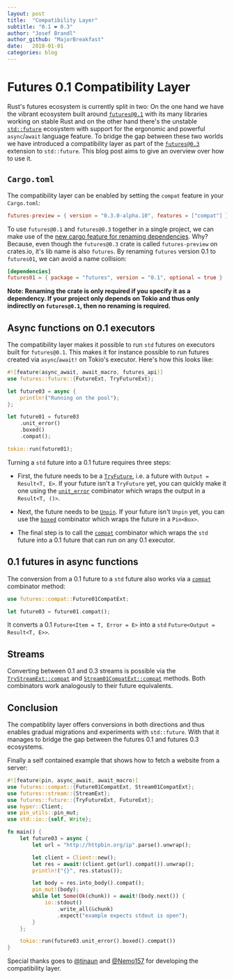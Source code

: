 ```yaml
---
layout: post
title:  "Compatibility Layer"
subtitle: "0.1 ❤ 0.3"
author: "Josef Brandl"
author_github: "MajorBreakfast"
date:   2018-01-01
categories: blog
---
```


# Futures 0.1 Compatibility Layer

Rust's futures ecosystem is currently split in two: On the one hand we have the vibrant ecosystem built around [`futures@0.1`][] with its many libraries working on stable Rust and on the other hand there's the unstable [`std::future`][] ecosystem with support for the ergonomic and powerful `async`/`await` language feature. To bridge the gap between these two worlds we have introduced a compatibility layer as part of the [`futures@0.3`][] extension to `std::future`.  This blog post aims to give an overview over how to use it.

[`futures@0.1`]: https://docs.rs/futures
[`futures@0.3`]: https://rust-lang-nursery.github.io/futures-api-docs/
[`std::future`]: https://doc.rust-lang.org/nightly/std/future/

## `Cargo.toml`

The compatibility layer can be enabled by setting the `compat` feature in your `Cargo.toml`:

```toml
futures-preview = { version = "0.3.0-alpha.10", features = ["compat"] }
```

To use `futures@0.1` and `futures@0.3` together in a single project, we can make use of the [new cargo feature for renaming dependencies][renaming-dependencies]. Why? Because, even though the `futures@0.3` crate is called `futures-preview` on crates.io, it's lib name is also `futures`. By renaming `futures` version 0.1 to `futures01`, we can avoid a name collision:

[renaming-dependencies]: https://doc.rust-lang.org/nightly/cargo/reference/specifying-dependencies.html#renaming-dependencies-in-cargotoml

```toml
[dependencies]
futures01 = { package = "futures", version = "0.1", optional = true }
```

**Note: Renaming the crate is only required if you specify it as a dependency.  If your project only depends on Tokio and thus only indirectly on `futures@0.1`, then no renaming is required.**

## Async functions on 0.1 executors

The compatibility layer makes it possible to run `std` futures on executors built for `futures@0.1`. This makes it for instance possible to run futures created via `async`/`await!` on Tokio's executor. Here's how this looks like:

```rust
#![feature(async_await, await_macro, futures_api)]
use futures::future::{FutureExt, TryFutureExt};

let future03 = async {
    println!("Running on the pool");
};

let future01 = future03
    .unit_error()
    .boxed()
    .compat();

tokio::run(future01);
```

Turning a `std` future into a 0.1 future requires three steps:

- First, the future needs to be a [`TryFuture`][], i.e. a future with `Output = Result<T, E>`. If your future isn't a `TryFuture` yet, you can quickly make it one using the [`unit_error`][] combinator which wraps the output in a `Result<T, ()>`.

- Next, the future needs to be [`Unpin`][]. If your future isn't `Unpin` yet, you can use the [`boxed`][] combinator which wraps the future in a `Pin<Box>`.

- The final step is to call the [`compat`][] combinator which wraps the `std` future into a 0.1 future that can run on any 0.1 executor.

[`TryFuture`]: https://rust-lang-nursery.github.io/futures-api-docs/0.3.0-alpha.10/futures/future/trait.TryFuture.html
[`unit_error`]: https://rust-lang-nursery.github.io/futures-api-docs/0.3.0-alpha.10/futures/future/trait.FutureExt.html#method.unit_error
[`Unpin`]: https://doc.rust-lang.org/nightly/std/marker/trait.Unpin.html
[`boxed`]: https://rust-lang-nursery.github.io/futures-api-docs/0.3.0-alpha.10/futures/future/trait.FutureExt.html#method.boxed
[`compat`]: https://rust-lang-nursery.github.io/futures-api-docs/0.3.0-alpha.10/futures/future/trait.TryFutureExt.html#method.compat

## 0.1 futures in async functions

The conversion from a 0.1 future to a `std` future also works via a [`compat`][Future01CompatExt::compat] combinator method:

```rust
use futures::compat::Future01CompatExt;

let future03 = future01.compat();
```

It converts a 0.1 `Future<Item = T, Error = E>` into a `std` `Future<Output = Result<T, E>>`.

[Future01CompatExt::compat]: https://rust-lang-nursery.github.io/futures-api-docs/0.3.0-alpha.10/futures/compat/trait.Future01CompatExt.html#method.compat

## Streams

Converting between 0.1 and 0.3 streams is possible via the [`TryStreamExt::compat`][] and [`Stream01CompatExt::compat`][] methods. Both combinators work analogously to their future equivalents.

[`TryStreamExt::compat`]: https://rust-lang-nursery.github.io/futures-api-docs/0.3.0-alpha.10/futures/prelude/trait.TryStreamExt.html#method.compat
[`Stream01CompatExt::compat`]: https://rust-lang-nursery.github.io/futures-api-docs/0.3.0-alpha.10/futures/compat/trait.Stream01CompatExt.html#method.compat

## Conclusion

The compatiblity layer offers conversions in both directions and thus enables gradual migrations and experiments with `std::future`. With that it manages to bridge the gap between the futures 0.1 and futures 0.3 ecosystems.

Finally a self contained example that shows how to fetch a website from a server:

```rust
#![feature(pin, async_await, await_macro)]
use futures::compat::{Future01CompatExt, Stream01CompatExt};
use futures::stream::{StreamExt};
use futures::future::{TryFutureExt, FutureExt};
use hyper::Client;
use pin_utils::pin_mut;
use std::io::{self, Write};

fn main() {
    let future03 = async {
        let url = "http://httpbin.org/ip".parse().unwrap();

        let client = Client::new();
        let res = await!(client.get(url).compat()).unwrap();
        println!("{}", res.status());

        let body = res.into_body().compat();
        pin_mut!(body);
        while let Some(Ok(chunk)) = await!(body.next()) {
            io::stdout()
                .write_all(&chunk)
                .expect("example expects stdout is open");
        }
    };

    tokio::run(future03.unit_error().boxed().compat())
}
```

Special thanks goes to [@tinaun](https://www.github.com/tinaun) and [@Nemo157](https://www.github.com/Nemo157) for developing the compatibility layer.
